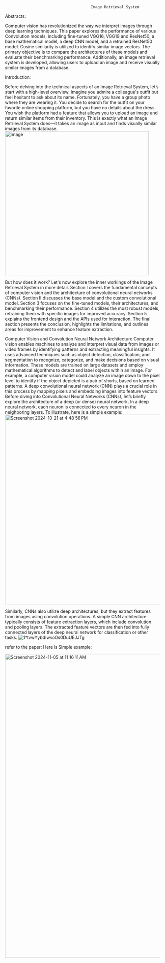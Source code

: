                                            Image Retrieval System

Abstracts:

Computer vision has revolutionized the way we interpret images through deep learning techniques. This paper explores the performance of various Convolution models, including fine-tuned VGG16, VGG19 and ResNet50, a base mathematical model, a deep CNN model, and a retrained ResNet50 model. Cosine similarity is utilized to identify similar image vectors. The primary objective is to compare the architectures of these models and evaluate their benchmarking performance.  Additionally, an image retrieval system is developed, allowing users to upload an image and receive visually similar images from a database.


Introduction:

Before delving into the technical aspects of an Image Retrieval System, let’s start with a high-level overview. Imagine you admire a colleague's outfit but feel hesitant to ask about its name. Fortunately, you have a group photo where they are wearing it. You decide to search for the outfit on your favorite online shopping platform, but you have no details about the dress. You wish the platform had a feature that allows you to upload an image and return similar items from their inventory. This is exactly what an Image Retrieval System does—it takes an image as input and finds visually similar images from its database.
<img width="468" alt="image" src="https://github.com/user-attachments/assets/cbff6fa8-a34f-4bd6-909a-e6f1acbb07c3">


But how does it work? Let's now explore the inner workings of the Image Retrieval System in more detail. Section I covers the fundamental concepts of computer vision and the architecture of convolutional neural networks (CNNs).  Section II discusses the base model and the custom convolutional model. Section 3 focuses on the fine-tuned models, their architectures, and benchmarking their performance. Section 4 utilizes the most robust models, retraining them with specific images for improved accuracy. Section 5 explains the frontend design and the APIs used for interaction. The final section presents the conclusion, highlights the limitations, and outlines areas for improvement to enhance feature extraction.


Computer Vision and Convolution Neural Network Architecture
Computer vision enables machines to analyze and interpret visual data from images or video frames by identifying patterns and extracting meaningful insights. It uses advanced techniques such as object detection, classification, and segmentation to recognize, categorize, and make decisions based on visual information. These models are trained on large datasets and employ mathematical algorithms to detect and label objects within an image. For example, a computer vision model could analyze an image down to the pixel level to identify if the object depicted is a pair of shorts, based on learned patterns. A deep convolutional neural network (CNN) plays a crucial role in this process by mapping pixels and embedding images into feature vectors. Before diving into Convolutional Neural Networks (CNNs), let’s briefly explore the architecture of a deep (or dense) neural network. In a deep neural network, each neuron is connected to every neuron in the neighboring layers. To illustrate, here is a simple example:
<img width="616" alt="Screenshot 2024-10-21 at 4 48 56 PM" src="https://github.com/user-attachments/assets/aa110613-c999-465f-a381-a0d9de388165">

Similarly, CNNs also utilize deep architectures, but they extract features from images using convolution operations. A simple CNN architecture typically consists of feature extraction layers, which include convolution and pooling layers. The extracted feature vectors are then fed into fully connected layers of the deep neural network for classification or other tasks. 
![1*tvwYybdIwvoOs0DuUEJJTg](https://github.com/user-attachments/assets/3e6b0af7-8475-4683-820f-650563f4470c)



refer to the paper: Here is Simple example;

<img width="987" alt="Screenshot 2024-11-05 at 11 16 11 AM" src="https://github.com/user-attachments/assets/141b26e7-3c37-4f19-a351-955dff549c73">
